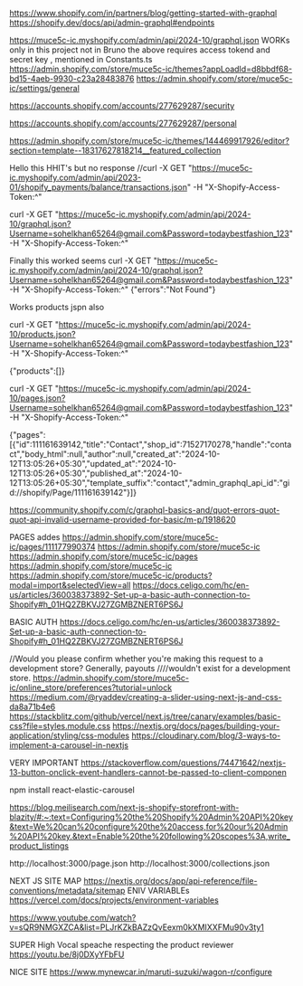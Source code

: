 https://www.shopify.com/in/partners/blog/getting-started-with-graphql
https://shopify.dev/docs/api/admin-graphql#endpoints


https://muce5c-ic.myshopify.com/admin/api/2024-10/graphql.json WORKs only in this project not in Bruno
the above requires access tokend and secret key  , mentioned in Constants.ts
https://admin.shopify.com/store/muce5c-ic/themes?appLoadId=d8bbdf68-bd15-4aeb-9930-c23a28483876
https://admin.shopify.com/store/muce5c-ic/settings/general

https://accounts.shopify.com/accounts/277629287/security

https://accounts.shopify.com/accounts/277629287/personal

https://admin.shopify.com/store/muce5c-ic/themes/144469917926/editor?section=template--18317627818214__featured_collection

Hello this HHIT's but no response 
//curl -X GET "https://muce5c-ic.myshopify.com/admin/api/2023-01/shopify_payments/balance/transactions.json" -H "X-Shopify-Access-Token:^"

curl -X GET "https://muce5c-ic.myshopify.com/admin/api/2024-10/graphql.json?Username=sohelkhan65264@gmail.com&Password=todaybestfashion_123" -H "X-Shopify-Access-Token:^"


Finally this worked seems 
curl -X GET "https://muce5c-ic.myshopify.com/admin/api/2024-10/graphql.json?Username=sohelkhan65264@gmail.com&Password=todaybestfashion_123" -H "X-Shopify-Access-Token:^"
{"errors":"Not Found"}

Works products jspn also 

curl -X GET "https://muce5c-ic.myshopify.com/admin/api/2024-10/products.json?Username=sohelkhan65264@gmail.com&Password=todaybestfashion_123" -H "X-Shopify-Access-Token:^"

{"products":[]} 

curl -X GET "https://muce5c-ic.myshopify.com/admin/api/2024-10/pages.json?Username=sohelkhan65264@gmail.com&Password=todaybestfashion_123" -H "X-Shopify-Access-Token:^"

{"pages":[{"id":111161639142,"title":"Contact","shop_id":71527170278,"handle":"contact","body_html":null,"author":null,"created_at":"2024-10-12T13:05:26+05:30","updated_at":"2024-10-12T13:05:26+05:30","published_at":"2024-10-12T13:05:26+05:30","template_suffix":"contact","admin_graphql_api_id":"gid:\/\/shopify\/Page\/111161639142"}]}

https://community.shopify.com/c/graphql-basics-and/quot-errors-quot-quot-api-invalid-username-provided-for-basic/m-p/1918620

PAGES addes 
https://admin.shopify.com/store/muce5c-ic/pages/111177990374
https://admin.shopify.com/store/muce5c-ic
https://admin.shopify.com/store/muce5c-ic/pages
https://admin.shopify.com/store/muce5c-ic
https://admin.shopify.com/store/muce5c-ic/products?modal=import&selectedView=all
https://docs.celigo.com/hc/en-us/articles/360038373892-Set-up-a-basic-auth-connection-to-Shopify#h_01HQ2ZBKVJ27ZGMBZNERT6PS6J

BASIC AUTH 
https://docs.celigo.com/hc/en-us/articles/360038373892-Set-up-a-basic-auth-connection-to-Shopify#h_01HQ2ZBKVJ27ZGMBZNERT6PS6J

//Would you please confirm whether you're making this request to a development store? Generally, payouts
 ////wouldn't exist for a development store.
https://admin.shopify.com/store/muce5c-ic/online_store/preferences?tutorial=unlock
https://medium.com/@ryaddev/creating-a-slider-using-next-js-and-css-da8a71b4e6
https://stackblitz.com/github/vercel/next.js/tree/canary/examples/basic-css?file=styles.module.css
https://nextjs.org/docs/pages/building-your-application/styling/css-modules
https://cloudinary.com/blog/3-ways-to-implement-a-carousel-in-nextjs

VERY IMPORTANT 
https://stackoverflow.com/questions/74471642/nextjs-13-button-onclick-event-handlers-cannot-be-passed-to-client-componen

npm install react-elastic-carousel 




https://blog.meilisearch.com/next-js-shopify-storefront-with-blazity/#:~:text=Configuring%20the%20Shopify%20Admin%20API%20key&text=We%20can%20configure%20the%20access,for%20our%20Admin%20API%20key.&text=Enable%20the%20following%20scopes%3A,write_product_listings

http://localhost:3000/page.json
http://localhost:3000/collections.json

NEXT JS 
SITE MAP 
https://nextjs.org/docs/app/api-reference/file-conventions/metadata/sitemap
ENIV VARIABLEs 
https://vercel.com/docs/projects/environment-variables

https://www.youtube.com/watch?v=sQR9NMGXZCA&list=PLJrKZkBAZzQvEexm0kXMIXXFMu90v3ty1

SUPER High Vocal speache respecting the product reviewer 
https://youtu.be/8j0DXyYFbFU


NICE SITE 
https://www.mynewcar.in/maruti-suzuki/wagon-r/configure
